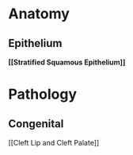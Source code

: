 # Anatomy
## Epithelium
**[[Stratified Squamous Epithelium]]**

# Pathology
## Congenital
[[Cleft Lip and Cleft Palate]]
